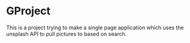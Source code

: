 # GProject

This is a project trying to make a single page application which uses the unsplash API to pull pictures to based on search. 

